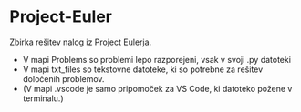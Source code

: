Project-Euler
=============

Zbirka rešitev nalog iz Project Eulerja.
- V mapi Problems so problemi lepo razporejeni, vsak v svoji .py datoteki
- V mapi txt_files so tekstovne datoteke, ki so potrebne za rešitev določenih problemov.
- (V mapi .vscode je samo pripomoček za VS Code, ki datoteko požene v terminalu.)